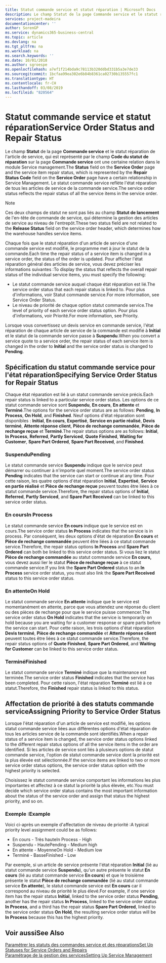 ```yaml
---
title: Statut commande service et statut réparation | Microsoft Docs
description: Le champ Statut de la page Commande service et le statut réparation de l'article de service, qui est représenté par le champ Code du statut de réparation sur la page Commande service ont une certaine relation dans le module Service management. Le statut commande service reflète l'état réparation de tous les articles de service de la commande service.
services: project-madeira
documentationcenter: ''
author: SorenGP
ms.service: dynamics365-business-central
ms.topic: article
ms.devlang: na
ms.tgt_pltfrm: na
ms.workload: na
ms.search.keywords: ''
ms.date: 10/01/2018
ms.author: sgroespe
ms.openlocfilehash: a7ef1f214bda9c78113b320ddbd331b5a3e7de33
ms.sourcegitcommit: 1bcfaa99ea302e6b84b8361ca02730b135557fc1
ms.translationtype: HT
ms.contentlocale: fr-CH
ms.lasthandoff: 03/08/2019
ms.locfileid: "820564"
---
```

# <a name="service-order-status-and-repair-status"></a><span data-ttu-id="4c53f-104">Statut commande service et statut réparation</span><span class="sxs-lookup"><span data-stu-id="4c53f-104">Service Order Status and Repair Status</span></span>
<span data-ttu-id="4c53f-105">Le champ **Statut** de la page **Commande service** et le statut réparation de l'article de service, qui est représenté par le champ **Code du statut de réparation** sur la page **Commande service** ont une certaine relation dans le module Service management.</span><span class="sxs-lookup"><span data-stu-id="4c53f-105">The **Status** field on the **Service Order** page and the service item repair status, which is represented by the **Repair Status Code** field on the **Service Order** page have a certain relationship in Service Management.</span></span> <span data-ttu-id="4c53f-106">Le statut commande service reflète l'état réparation de tous les articles de service de la commande service.</span><span class="sxs-lookup"><span data-stu-id="4c53f-106">The service order status reflects the repair status of all the service items in the service order.</span></span>  

> [!NOTE]  
>  <span data-ttu-id="4c53f-107">Ces deux champs de statut ne sont pas liés au champ **Statut de lancement** de l'en\-tête de commande de service, qui détermine la gestion des articles de service au niveau de l'entrepôt.</span><span class="sxs-lookup"><span data-stu-id="4c53f-107">These two status field are not related to the **Release Status** field on the service order header, which determines how the warehouse handles service items.</span></span>  

 <span data-ttu-id="4c53f-108">Chaque fois que le statut réparation d'un article de service d'une commande service est modifié, le programme met à jour le statut de la commande.</span><span class="sxs-lookup"><span data-stu-id="4c53f-108">Each time the repair status of a service item is changed in a service order, the status of the order is updated.</span></span> <span data-ttu-id="4c53f-109">Pour afficher l'état réparation général des articles de service, vous devez préciser les informations suivantes :</span><span class="sxs-lookup"><span data-stu-id="4c53f-109">To display the status that reflects the overall repair status of the individual service items, you must specify the following:</span></span>  

* <span data-ttu-id="4c53f-110">Le statut commande service auquel chaque état réparation est lié.</span><span class="sxs-lookup"><span data-stu-id="4c53f-110">The service order status that each repair status is linked to.</span></span> <span data-ttu-id="4c53f-111">Pour plus d'informations, voir Statut commande service.</span><span class="sxs-lookup"><span data-stu-id="4c53f-111">For more information, see Service Order Status.</span></span>  
* <span data-ttu-id="4c53f-112">Le niveau de priorité de chaque option statut commande service.</span><span class="sxs-lookup"><span data-stu-id="4c53f-112">The level of priority of each service order status option.</span></span> <span data-ttu-id="4c53f-113">Pour plus d'informations, voir Priorité.</span><span class="sxs-lookup"><span data-stu-id="4c53f-113">For more information, see Priority.</span></span>  

 <span data-ttu-id="4c53f-114">Lorsque vous convertissez un devis service en commande service, l'état réparation de chaque article de service de la commande est modifié à **Initial** et le statut de la commande service passe à **Suspendu**.</span><span class="sxs-lookup"><span data-stu-id="4c53f-114">When you convert a service quote to a service order, the repair status of each service item is changed in the order to **Initial** and the service order status is changed to **Pending**.</span></span>  

## <a name="specifying-service-order-status-for-repair-status"></a><span data-ttu-id="4c53f-115">Spécification du statut commande service pour l'état réparation</span><span class="sxs-lookup"><span data-stu-id="4c53f-115">Specifying Service Order Status for Repair Status</span></span>  
<span data-ttu-id="4c53f-116">Chaque état réparation est lié à un statut commande service précis.</span><span class="sxs-lookup"><span data-stu-id="4c53f-116">Each repair status is linked to a particular service order status.</span></span> <span data-ttu-id="4c53f-117">Les options de ce statut commande service sont **Suspendu**, **En cours**, **En attente** et **Terminé**.</span><span class="sxs-lookup"><span data-stu-id="4c53f-117">The options for the service order status are as follows: **Pending**, **In Process**, **On Hold**, and **Finished**.</span></span> <span data-ttu-id="4c53f-118">Neuf options d'état réparation sont disponibles : **Initial**, **En cours**, **Expertisé**, **Service en partie réalisé**, **Devis terminé**, **Attente réponse client**, **Pièce de rechange commandée**, **Pièce de rechange reçue** et **Terminé**.</span><span class="sxs-lookup"><span data-stu-id="4c53f-118">The repair status options are as follows: **Initial**, **In Process**, **Referred**, **Partly Serviced**, **Quote Finished**, **Waiting for Customer**, **Spare Part Ordered**, **Spare Part Received**, and **Finished**.</span></span>  

### <a name="pending"></a><span data-ttu-id="4c53f-119">Suspendu</span><span class="sxs-lookup"><span data-stu-id="4c53f-119">Pending</span></span>  
<span data-ttu-id="4c53f-120">Le statut commande service **Suspendu** indique que le service peut démarrer ou continuer à n'importe quel moment.</span><span class="sxs-lookup"><span data-stu-id="4c53f-120">The service order status **Pending** indicates that the service can start or continue at any time.</span></span> <span data-ttu-id="4c53f-121">Pour cette raison, les quatre options d'état réparation **Initial**, **Expertisé**, **Service en partie réalisé** et **Pièce de rechange reçue** peuvent toutes être liées à ce statut commande service.</span><span class="sxs-lookup"><span data-stu-id="4c53f-121">Therefore, the repair status options of **Initial**, **Referred**, **Partly Serviced**, and **Spare Part Received** can be linked to this service order status.</span></span>  

### <a name="in-process"></a><span data-ttu-id="4c53f-122">En cours</span><span class="sxs-lookup"><span data-stu-id="4c53f-122">In Process</span></span>  
<span data-ttu-id="4c53f-123">Le statut commande service **En cours** indique que le service est en cours.</span><span class="sxs-lookup"><span data-stu-id="4c53f-123">The service order status **In Process** indicates that the service is in process.</span></span> <span data-ttu-id="4c53f-124">Par conséquent, les deux options d'état de réparation **En cours** et **Pièce de rechange commandée** peuvent être liées à ce statut commande service.</span><span class="sxs-lookup"><span data-stu-id="4c53f-124">Therefore, the repair status options **In Process** and **Spare Part Ordered** can both be linked to this service order status.</span></span> <span data-ttu-id="4c53f-125">Si vous liez le statut **Pièce de rechange commandée** au statut commande service **En cours,** vous devez aussi lier le statut **Pièce de rechange reçue** à ce statut commande service.</span><span class="sxs-lookup"><span data-stu-id="4c53f-125">If you link the **Spare Part Ordered** status to an **In Process** service order status, you must also link the **Spare Part Received** status to this service order status.</span></span>  

### <a name="on-hold"></a><span data-ttu-id="4c53f-126">En attente</span><span class="sxs-lookup"><span data-stu-id="4c53f-126">On Hold</span></span>  
<span data-ttu-id="4c53f-127">Le statut commande service **En attente** indique que le service est momentanément en attente, parce que vous attendez une réponse du client ou des pièces de rechange pour que le service puisse commencer.</span><span class="sxs-lookup"><span data-stu-id="4c53f-127">The service order status **On Hold** indicates that the service is temporarily on hold because you are waiting for a customer response or spare parts before the service can start.</span></span> <span data-ttu-id="4c53f-128">Pour cette raison, les trois options d'état réparation **Devis terminé**, **Pièce de rechange commandée** et **Attente réponse client** peuvent toutes être liées à ce statut commande service.</span><span class="sxs-lookup"><span data-stu-id="4c53f-128">Therefore, the repair status options of **Quote Finished**, **Spare Part Ordered**, and **Waiting for Customer** can be linked to this service order status.</span></span>  

### <a name="finished"></a><span data-ttu-id="4c53f-129">Terminé</span><span class="sxs-lookup"><span data-stu-id="4c53f-129">Finished</span></span>  
<span data-ttu-id="4c53f-130">Le statut commande service **Terminé** indique que la maintenance est terminée.</span><span class="sxs-lookup"><span data-stu-id="4c53f-130">The service order status **Finished** indicates that the service has been completed.</span></span> <span data-ttu-id="4c53f-131">Pour cette raison, l'état réparation **Terminé** est lié à ce statut.</span><span class="sxs-lookup"><span data-stu-id="4c53f-131">Therefore, the **Finished** repair status is linked to this status.</span></span>  

## <a name="assigning-priority-to-service-order-status"></a><span data-ttu-id="4c53f-132">Affectation de priorité à des statuts commande service</span><span class="sxs-lookup"><span data-stu-id="4c53f-132">Assigning Priority to Service Order Status</span></span>  
<span data-ttu-id="4c53f-133">Lorsque l'état réparation d'un article de service est modifié, les options statut commande service liées aux différentes options d'état réparation de tous les articles service de la commande sont identifiés.</span><span class="sxs-lookup"><span data-stu-id="4c53f-133">When a repair status of a service item is changed, the service order status options linked to the different repair status options of all the service items in the order are identified.</span></span> <span data-ttu-id="4c53f-134">Si les articles de service sont liés à plusieurs options de statut commande service, l'option de statut commande service dont la priorité est la plus élevée est sélectionnée.</span><span class="sxs-lookup"><span data-stu-id="4c53f-134">If the service items are linked to two or more service order status options, the service order status option with the highest priority is selected.</span></span>  

<span data-ttu-id="4c53f-135">Choisissez le statut commande service comportant les informations les plus importantes et affectez à ce statut la priorité la plus élevée, etc.</span><span class="sxs-lookup"><span data-stu-id="4c53f-135">You must decide which service order status contains the most important information about the status of the service order and assign that status the highest priority, and so on.</span></span>  

### <a name="example"></a><span data-ttu-id="4c53f-136">Exemple :</span><span class="sxs-lookup"><span data-stu-id="4c53f-136">Example</span></span>  
<span data-ttu-id="4c53f-137">Voici ci-après un exemple d'affectation de niveau de priorité :</span><span class="sxs-lookup"><span data-stu-id="4c53f-137">A typical priority level assignment could be as follows:</span></span>  

* <span data-ttu-id="4c53f-138">En cours - Très haute</span><span class="sxs-lookup"><span data-stu-id="4c53f-138">In Process - High</span></span>  
* <span data-ttu-id="4c53f-139">Suspendu - Haute</span><span class="sxs-lookup"><span data-stu-id="4c53f-139">Pending - Medium high</span></span>  
* <span data-ttu-id="4c53f-140">En attente - Moyenne</span><span class="sxs-lookup"><span data-stu-id="4c53f-140">On Hold - Medium low</span></span>  
* <span data-ttu-id="4c53f-141">Terminé - Basse</span><span class="sxs-lookup"><span data-stu-id="4c53f-141">Finished - Low</span></span>  

<span data-ttu-id="4c53f-142">Par exemple, si un article de service présente l'état réparation **Initial** (lié au statut commande service **Suspendu**), qu'un autre présente le statut **En cours** (lié au statut commande service **En cours**) et que le troisième présente le statut **Pièce de rechange commandée** (lié au statut commande service **En attente**), le statut commande service est **En cours** car il correspond au niveau de priorité le plus élevé.</span><span class="sxs-lookup"><span data-stu-id="4c53f-142">For example, if one service item has the repair status **Initial**, linked to the service order status **Pending**, another has the repair status **In Process**, linked to the service order status **In Process**, and a third has the repair status **Spare Part Ordered**, linked to the service order status **On Hold**, the resulting service order status will be **In Process** because this has the highest priority.</span></span>  

## <a name="see-also"></a><span data-ttu-id="4c53f-143">Voir aussi</span><span class="sxs-lookup"><span data-stu-id="4c53f-143">See Also</span></span>  
[<span data-ttu-id="4c53f-144">Paramétrer les statuts des commandes service et des réparations</span><span class="sxs-lookup"><span data-stu-id="4c53f-144">Set Up Statuses for Service Orders and Repairs</span></span>](service-order-repair-status.md)  
[<span data-ttu-id="4c53f-145">Paramétrage de la gestion des services</span><span class="sxs-lookup"><span data-stu-id="4c53f-145">Setting Up Service Management</span></span>](service-setup-service.md)  
